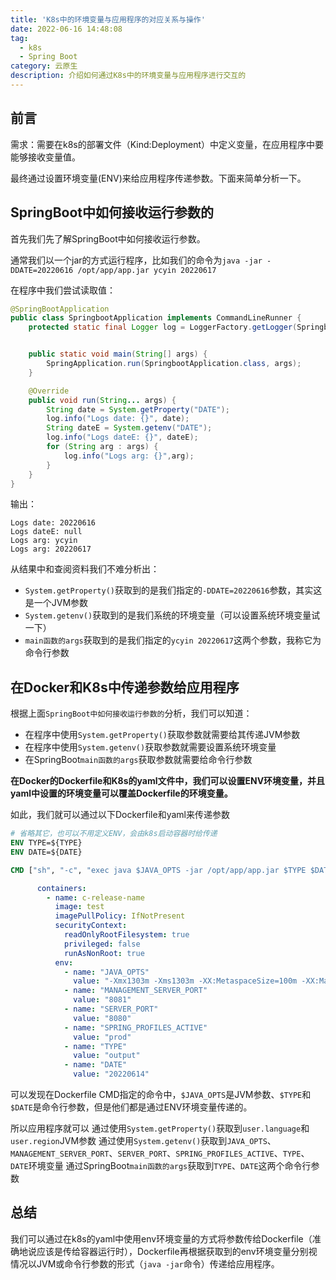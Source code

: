 ```yaml
---
title: 'K8s中的环境变量与应用程序的对应关系与操作'
date: 2022-06-16 14:48:08
tag:
  - k8s
  - Spring Boot
category: 云原生
description: 介绍如何通过K8s中的环境变量与应用程序进行交互的
---
```


## 前言

需求：需要在k8s的部署文件（Kind:Deployment）中定义变量，在应用程序中要能够接收变量值。

最终通过设置环境变量(ENV)来给应用程序传递参数。下面来简单分析一下。

## SpringBoot中如何接收运行参数的

首先我们先了解SpringBoot中如何接收运行参数。

通常我们以一个jar的方式运行程序，比如我们的命令为`java -jar -DDATE=20220616 /opt/app/app.jar ycyin 20220617`

在程序中我们尝试读取值：

```java
@SpringBootApplication
public class SpringbootApplication implements CommandLineRunner {
    protected static final Logger log = LoggerFactory.getLogger(SpringbootApplication.class);


    public static void main(String[] args) {
        SpringApplication.run(SpringbootApplication.class, args);
    }

    @Override
    public void run(String... args) {
        String date = System.getProperty("DATE");
        log.info("Logs date: {}", date);
        String dateE = System.getenv("DATE");
        log.info("Logs dateE: {}", dateE);
        for (String arg : args) {
            log.info("Logs arg: {}",arg);
        }
    }
}
```

输出：

```
Logs date: 20220616
Logs dateE: null
Logs arg: ycyin
Logs arg: 20220617
```

从结果中和查阅资料我们不难分析出：

- `System.getProperty()`获取到的是我们指定的`-DDATE=20220616`参数，其实这是一个JVM参数
- `System.getenv()`获取到的是我们系统的环境变量（可以设置系统环境变量试一下）
- `main函数的args`获取到的是我们指定的`ycyin 20220617`这两个参数，我称它为命令行参数

## 在Docker和K8s中传递参数给应用程序

根据上面`SpringBoot中如何接收运行参数的`分析，我们可以知道：

- 在程序中使用`System.getProperty()`获取参数就需要给其传递JVM参数
- 在程序中使用`System.getenv()`获取参数就需要设置系统环境变量
- 在SpringBoot`main函数的args`获取参数就需要给命令行参数

**在Docker的Dockerfile和K8s的yaml文件中，我们可以设置ENV环境变量，并且yaml中设置的环境变量可以覆盖Dockerfile的环境变量。**

如此，我们就可以通过以下Dockerfile和yaml来传递参数

```dockerfile
# 省略其它，也可以不用定义ENV，会由k8s启动容器时给传递
ENV TYPE=${TYPE}
ENV DATE=${DATE}

CMD ["sh", "-c", "exec java $JAVA_OPTS -jar /opt/app/app.jar $TYPE $DATE"]
```

```yaml
      containers:
        - name: c-release-name
          image: test
          imagePullPolicy: IfNotPresent
          securityContext:
            readOnlyRootFilesystem: true
            privileged: false
            runAsNonRoot: true
          env:
            - name: "JAVA_OPTS"
              value: "-Xmx1303m -Xms1303m -XX:MetaspaceSize=100m -XX:MaxMetaspaceSize=512m -Duser.language=zh -Duser.region=CN"
            - name: "MANAGEMENT_SERVER_PORT"
              value: "8081"
            - name: "SERVER_PORT"
              value: "8080"
            - name: "SPRING_PROFILES_ACTIVE"
              value: "prod"
            - name: "TYPE"
              value: "output"
            - name: "DATE"
              value: "20220614"
```

可以发现在Dockerfile CMD指定的命令中，`$JAVA_OPTS`是JVM参数、`$TYPE`和`$DATE`是命令行参数，但是他们都是通过ENV环境变量传递的。

所以应用程序就可以
通过使用`System.getProperty()`获取到`user.language`和`user.region`JVM参数
通过使用`System.getenv()`获取到`JAVA_OPTS`、`MANAGEMENT_SERVER_PORT`、`SERVER_PORT`、`SPRING_PROFILES_ACTIVE`、`TYPE`、`DATE`环境变量
通过SpringBoot`main函数的args`获取到`TYPE`、`DATE`这两个命令行参数

## 总结

我们可以通过在k8s的yaml中使用env环境变量的方式将参数传给Dockerfile（准确地说应该是传给容器运行时），Dockerfile再根据获取到的env环境变量分别视情况以JVM或命令行参数的形式（`java -jar`命令）传递给应用程序。